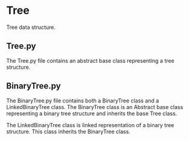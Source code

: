 # Tree
Tree data structure.

## Tree.py
The Tree.py file contains an abstract base class representing a tree structure.

## BinaryTree.py
The BinaryTree.py file contains both a BinaryTree class and a LinkedBinaryTree class. The BinaryTree class is an Abstract base class representing a binary tree structure and inherits the base Tree class.

The LinkedBinaryTree class is linked representation of a binary tree structure. This class inherits the BinaryTree class.